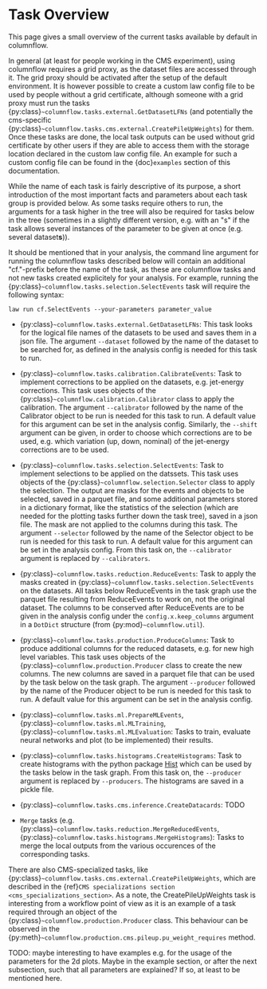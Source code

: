 # Task Overview

This page gives a small overview of the current tasks available by default in columnflow.

In general (at least for people working in the CMS experiment),
using columnflow requires a grid proxy, as the
dataset files are accessed through it. The grid proxy should be activated after the setup of the
default environment. It is however possible to create a custom law config file to be used by people
without a grid certificate, although someone with a grid proxy must run the tasks
{py:class}`~columnflow.tasks.external.GetDatasetLFNs` (and potentially the cms-specific
{py:class}`~columnflow.tasks.cms.external.CreatePileUpWeights`) for them. Once these
tasks are done, the local task outputs can be used without grid certificate by other users if
they are able to access them with the storage location declared in the custom law config file.
An example for such a custom config file can be found in the {doc}`examples` section of this
documentation.

While the name of each task is fairly descriptive of its purpose, a short introduction of the most
important facts and parameters about each task group is provided below. As some tasks require
others to run, the arguments for a task higher in the tree will also be required for tasks below
in the tree (sometimes in a slightly different version, e.g. with an "s" if the task allows several
instances of the parameter to be given at once (e.g. several dataset**s**)).

It should be mentioned that in your analysis, the command line argument for running the columnflow
tasks described below will contain an additional "cf."-prefix
before the name of the task, as these are columnflow tasks and not new tasks created explicitely
for your analysis. For example, running the {py:class}`~columnflow.tasks.selection.SelectEvents`
task will require the following syntax:

```shell
law run cf.SelectEvents --your-parameters parameter_value
```

- {py:class}`~columnflow.tasks.external.GetDatasetLFNs`: This task looks for the logical file names
of the datasets to be used and saves them in a json file. The argument ```--dataset``` followed by
the name of the dataset to be searched for, as defined in the analysis config is needed for this
task to run.

- {py:class}`~columnflow.tasks.calibration.CalibrateEvents`: Task to implement corrections to be
    applied on the datasets, e.g. jet-energy corrections. This task uses objects of the
    {py:class}`~columnflow.calibration.Calibrator` class to apply the calibration. The argument
    ```--calibrator``` followed by the name of the Calibrator
    object to be run is needed for this task to run. A default value for this argument can be set in
    the analysis config. Similarly, the ```--shift``` argument can be given, in order to choose which
    corrections are to be used, e.g. which variation (up, down, nominal) of the jet-energy corrections
    are to be used.

- {py:class}`~columnflow.tasks.selection.SelectEvents`: Task to implement selections to be applied
    on the datssets. This task uses objects of the {py:class}`~columnflow.selection.Selector` class to
    apply the selection. The output are masks for the events and objects to be selected, saved in a
    parquet file, and some additional parameters stored in a dictionary format, like the statistics of
    the selection (which are needed for the plotting tasks further down the task tree), saved in a json
    file. The mask are not applied to the columns during this task.
    The argument ```--selector``` followed by the name of the
    Selector object to be run is needed for this task to run.
    A default value for this argument can be set in the analysis config. From this task on, the
    ```--calibrator``` argument is replaced by ```--calibrators```.

- {py:class}`~columnflow.tasks.reduction.ReduceEvents`: Task to apply the masks created in
    {py:class}`~columnflow.tasks.selection.SelectEvents` on the datasets. All
    tasks below ReduceEvents in the task graph use the parquet
    file resulting from ReduceEvents to work on, not the
    original dataset. The columns to be conserved after
    ReduceEvents are to be given in the analysis config under
    the ```config.x.keep_columns``` argument in a ```DotDict``` structure
    (from {py:mod}`~columnflow.util`).

- {py:class}`~columnflow.tasks.production.ProduceColumns`: Task to produce additional columns for
    the reduced datasets, e.g. for new high level variables. This task uses objects of the
    {py:class}`~columnflow.production.Producer` class to create the new columns. The new columns are
    saved in a parquet file that can be used by the task below on the task graph. The argument
    ```--producer``` followed by the name of the Producer object
    to be run is needed for this task to run. A default value for this argument can be set in the
    analysis config.

- {py:class}`~columnflow.tasks.ml.PrepareMLEvents`, {py:class}`~columnflow.tasks.ml.MLTraining`,
    {py:class}`~columnflow.tasks.ml.MLEvaluation`: Tasks to
    train, evaluate neural networks and plot (to be implemented) their results.

- {py:class}`~columnflow.tasks.histograms.CreateHistograms`: Task to create histograms with the
    python package [Hist](https://hist.readthedocs.io/en/latest/) which can be used by the tasks below
    in the task graph. From this task on, the ```--producer``` argument is replaced by
    ```--producers```. The histograms are saved in a pickle file.

- {py:class}`~columnflow.tasks.cms.inference.CreateDatacards`: TODO

- ```Merge``` tasks (e.g. {py:class}`~columnflow.tasks.reduction.MergeReducedEvents`,
{py:class}`~columnflow.tasks.histograms.MergeHistograms`): Tasks to merge the local outputs from
the various occurences of the corresponding tasks.

There are also CMS-specialized tasks, like
{py:class}`~columnflow.tasks.cms.external.CreatePileUpWeights`, which are described in the
{ref}`CMS specializations section <cms_specializations_section>`. As a note, the CreatePileUpWeights task is
interesting from a workflow point of view as it is an example of a task required through an object
of the {py:class}`~columnflow.production.Producer` class. This behaviour can be observed in the
{py:meth}`~columnflow.production.cms.pileup.pu_weight_requires` method.

TODO: maybe interesting to have examples e.g. for the usage of the
parameters for the 2d plots. Maybe in the example section, or after the next subsection, such that
all parameters are explained? If so, at least to be mentioned here.
